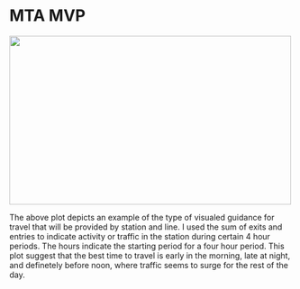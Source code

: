 # MTA MVP


<img src="https://github.com/mehiks11/Metis_MTA_Project/blob/master/Images/59_ST.png?raw=true" width="500" height="300">

The above plot depicts an example of the type of visualed guidance for travel that will be provided by station and line. 
I used the sum of exits and entries to indicate activity or traffic in the station during certain 4 hour periods. The hours indicate the starting period for a four hour period. This plot suggest that the best time to travel is early in the morning, late at night, and definetely before noon, where traffic seems to surge for the rest of the day. 
